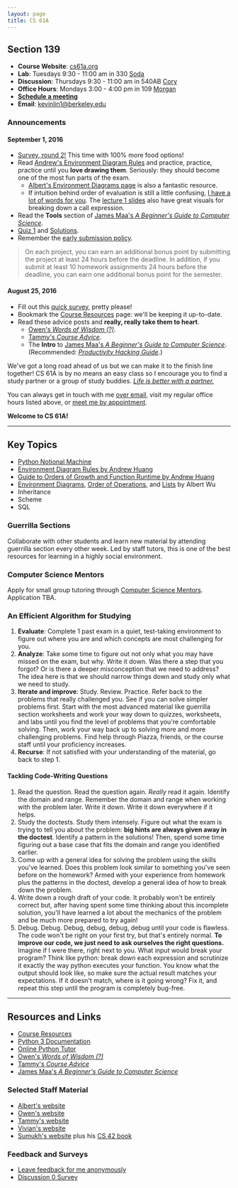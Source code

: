 ```yaml
---
layout: page
title: CS 61A
---
```


## Section 139
- **Course Website**: [cs61a.org][]
- **Lab**: Tuesdays 9:30 - 11:00 am in 330 [Soda][]
- **Discussion**: Thursdays 9:30 - 11:00 am in 540AB [Cory][]
- **Office Hours**: Mondays 3:00 - 4:00 pm in 109 [Morgan][]
- [**Schedule a meeting**][calendar appointment]
- **Email**: <kevinlin1@berkeley.edu>

### Announcements

#### September 1, 2016
- [Survey, round 2!][disc01 survey] This time with 100% more food options!
- Read [Andrew's Environment Diagram Rules](environment-diagrams) and practice, practice, practice until you **love drawing them**. Seriously: they should become one of the most fun parts of the exam.
  - [Albert's Environment Diagrams page][albert environment diagrams] is also a fantastic resource.
  - If intuition behind order of evaluation is still a little confusing, [I have a lot of words for you](python-notional-machine). The [lecture 1 slides][cs61a.org] also have great visuals for breaking down a call expression.
- Read the **Tools** section of [James Maa's *A Beginner's Guide to Computer Science*][james maa advice].
- [Quiz 1](quiz/quiz01.pdf) and [Solutions](quiz/quiz01_sol.pdf).
- Remember the [early submission policy][early policy].

> On each project, you can earn an additional bonus point by submitting the project at least 24 hours before the deadline. In addition, if you submit at least 10 homework assignments 24 hours before the deadline, you can earn one additional bonus point for the semester.

#### August 25, 2016
- Fill out this [quick survey][disc00 survey], pretty please!
- Bookmark the [Course Resources][] page: we'll be keeping it up-to-date.
- Read these advice posts and **really, really take them to heart**.
  - [Owen's *Words of Wisdom (?)*][owen advice].
  - [Tammy's *Course Advice*][tammy advice].
  - The **Intro** to [James Maa's *A Beginner's Guide to Computer Science*][james maa advice]. (Recommended: [*Productivity Hacking Guide*][james maa productivity].)

We've got a long road ahead of us but we can make it to the finish line together! CS 61A is by no means an easy class so I encourage you to find a study partner or a group of study buddies. [*Life is better with a partner.*][syllabus]

You can always get in touch with me [over email][kevinlin1@berkeley.edu], visit my regular office hours listed above, or [meet me by appointment][calendar appointment].

**Welcome to CS 61A!**

----------

## Key Topics
- [Python Notional Machine](python-notional-machine)
- [Environment Diagram Rules by Andrew Huang](environment-diagrams)
- [Guide to Orders of Growth and Function Runtime by Andrew Huang][andrew asymptotics]
- [Environment Diagrams][albert environment diagrams], [Order of Operations][albert order of operations], and [Lists][albert lists] by Albert Wu
- Inheritance
- Scheme
- SQL

### Guerrilla Sections
Collaborate with other students and learn new material by attending guerrilla section every other week. Led by staff tutors, this is one of the best resources for learning in a highly social environment.

### Computer Science Mentors
Apply for small group tutoring through [Computer Science Mentors][csm]. Application TBA.

### An Efficient Algorithm for Studying
1. **Evaluate**: Complete 1 past exam in a quiet, test-taking environment to figure out where you are and which concepts are most challenging for you.
2. **Analyze**: Take some time to figure out not only what you may have missed on the exam, but why. Write it down. Was there a step that you forgot? Or is there a deeper misconception that we need to address? The idea here is that we should narrow things down and study only what we need to study.
3. **Iterate and improve**: Study. Review. Practice. Refer back to the problems that really challenged you. See if you can solve simpler problems first. Start with the most advanced material like guerrilla section worksheets and work your way down to quizzes, worksheets, and labs until you find the level of problems that you're comfortable solving. Then, work your way back up to solving more and more challenging problems. Find help through Piazza, friends, or the course staff until your proficiency increases.
4. **Recurse**: If not satisfied with your understanding of the material, go back to step 1.

#### Tackling Code-Writing Questions
1. Read the question. Read the question again. *Really* read it again. Identify the domain and range. Remember the domain and range when working with the problem later. Write it down. Write it down everywhere if it helps.
2. Study the doctests. Study them intensely. Figure out what the exam is trying to tell you about the problem: **big hints are always given away in the doctest**. Identify a pattern in the solutions! Then, spend some time figuring out a base case that fits the domain and range you identified earlier.
3. Come up with a general idea for solving the problem using the skills you've learned. Does this problem look similar to something you've seen before on the homework? Armed with your experience from homework plus the patterns in the doctest, develop a general idea of how to break down the problem.
4. Write down a rough draft of your code. It probably won't be entirely correct but, after having spent some time thinking about this incomplete solution, you'll have learned a lot about the mechanics of the problem and be much more prepared to try again!
5. Debug. Debug. Debug, debug, debug, debug until your code is flawless. The code won't be right on your first try, but that's entirely normal. **To improve our code, we just need to ask ourselves the right questions.** Imagine if I were there, right next to you. What input would break your program? Think like python: break down each expression and scrutinize it exactly the way python executes your function. You know what the output should look like, so make sure the actual result matches your expectations. If it doesn't match, where is it going wrong? Fix it, and repeat this step until the program is completely bug-free.

----------

## Resources and Links
- [Course Resources][]
- [Python 3 Documentation][python doc]
- [Online Python Tutor][python tutor]
- [Owen's *Words of Wisdom (?)*][owen advice]
- [Tammy's *Course Advice*][tammy advice]
- [James Maa's *A Beginner's Guide to Computer Science*][james maa advice]

### Selected Staff Material
- [Albert's website][albert]
- [Owen's website][owen]
- [Tammy's website][tammy]
- [Vivian's website][vivian]
- [Sumukh's website][sumukh] plus his [CS 42 book][]

### Feedback and Surveys
- [Leave feedback for me anonymously][anonymous feedback]
- [Discussion 0 Survey][disc00 survey]

[kevinlin1@berkeley.edu]: mailto:kevinlin1@berkeley.edu
[cs61a.org]: http://cs61a.org
[syllabus]: http://cs61a.org/articles/about.html
[early policy]: http://cs61a.org/articles/about.html#early-policy
[cs61a piazza]: https://piazza.com/class/irwl7o7shzu70z

[calendar appointment]: https://calendar.google.com/calendar/selfsched?sstoken=UUxUckJmcl80Vm9UfGRlZmF1bHR8NTE5N2NhNWQ2OTI3MjRkZjgzMGFhMmE0MTIxN2U1MWE
[anonymous feedback]: https://docs.google.com/forms/d/e/1FAIpQLSfucwcOEoD1VDpfHVfEUSLIgzojpwIBEjCl6IDKzgrqU_Q-qQ/viewform
[disc00 survey]: https://docs.google.com/forms/d/e/1FAIpQLScqAgS-BRfBZymh7SAKuvMCkbL4jOGzfvrOyL0obbeiZxEJXQ/viewform
[disc01 survey]: https://docs.google.com/forms/d/e/1FAIpQLSfov43B3zDgSJuevM2PC0Ijz3zRs805BQLBGRj70UpfzXFF3w/viewform
[disc02 survey]: https://docs.google.com/forms/d/e/1FAIpQLSda8ZzNnMEUVcvMK6Z4wPgSIVC1XGqhjWRSPWZnMMvKTZRo-w/viewform

[lab 0]: http://cs61a.org/lab/lab00/

[course resources]: http://cs61a.org/articles/resources.html
[andrew asymptotics]: https://docs.google.com/document/d/1TxfKmM3MlH032hjSUh92I0kQDVcvmitTSzYObGMr8Bk/edit
[albert environment diagrams]: http://albertwu.org/cs61a/notes/environments.html
[albert order of operations]: http://albertwu.org/cs61a/notes/oop.html
[albert lists]: http://albertwu.org/cs61a/notes/indexing.html
[python doc]: https://docs.python.org/3/
[python tutor]: http://tutor.cs61a.org/

[albert]: http://albertwu.org/cs61a/
[james maa advice]: http://www.jamesmaa.com/2013/08/26/a-beginners-guide-to-computer-science/
[james maa productivity]: http://www.jamesmaa.com/2012/12/02/james-maas-productivity-hacking-guide/
[owen]: http://owenjow.xyz/cs61a/
[owen advice]: http://owenjow.xyz/cs61a/words-of-wisdom/
[sumukh]: http://sumukh.me/?page=cs61a
[cs 42 book]: https://42cs.github.io/book/
[tammy]: http://tmmydngyn.com/cs61a-resources/
[tammy advice]: http://tmmydngyn.com/cs61a-resources/other/exams.html
[vivian]: http://www.vivian.tk/cs61a

[csm]: http://csmentors.berkeley.edu/
[soda]: http://www.berkeley.edu/map?soda
[cory]: http://www.berkeley.edu/map/?cory
[morgan]: http://www.berkeley.edu/map?morgan
